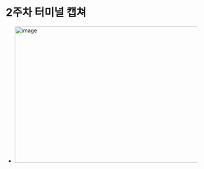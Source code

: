 # 2주차 터미널 캡쳐
-  <img width="716" height="359" alt="image" src="https://github.com/user-attachments/assets/c063fbeb-da9d-44fa-a3c9-48d3442b8148" />
